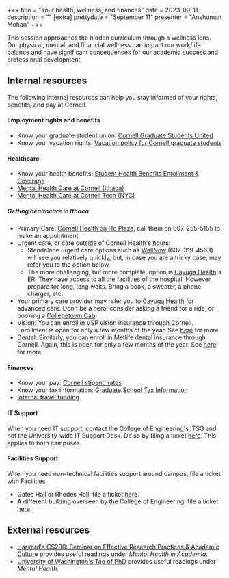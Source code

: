 +++
title = "Your health, wellness, and finances"
date = 2023-09-11
description = ""
[extra]
prettydate = "September 11"
presenter = "Anshuman Mohan"
+++

This session approaches the hidden curriculum through a wellness lens. Our physical, mental, and financial wellness can impact our work/life balance and have significant consequences for our academic success and professional development.

## Internal resources

The following internal resources can help you stay informed of your rights, benefits, and pay at Cornell.

#### Employment rights and benefits

- Know your graduate student union: [Cornell Graduate Students United](https://cornellgradunion.org/)
- Know your vacation rights: [Vacation policy for Cornell graduate students](https://gradschool.cornell.edu/policies/vacation-time-for-assistantships/)

#### Healthcare

- Know your health benefits: [Student Health Benefits Enrollment & Coverage](https://studenthealthbenefits.cornell.edu/enrollment-coverage)
- [Mental Health Care at Cornell (Ithaca)](https://health.cornell.edu/services/mental-health-care)
- [Mental Health Care at Cornell Tech (NYC)](https://studentaffairs.tech.cornell.edu/health-wellness/nyc-health-resources/)

##### Getting healthcare in Ithaca

- Primary Care: [Cornell Health on Ho Plaza](https://health.cornell.edu/); call them on 607-255-5155 to make an appointment
- Urgent care, or care outside of Cornell Health's hours:
    - Standalone urgent care options such as [WellNow](https://www.wellnow.com/urgent-care-centers/new-york/ithaca/740-south-meadow-street-14850) (607-319-4563) will see you relatively quickly, but, in case you are a tricky case, may refer you to the option below.
    - The more challenging, but more complete, option is [Cayuga Health](https://cayugahealth.org/)'s ER. They have access to all the facilities of the hospital. However, prepare for long, long waits. Bring a book, a sweater, a phone charger, etc.
- Your primary care provider may refer you to [Cayuga Health](https://cayugahealth.org/) for advanced care. Don't be a hero: consider asking a friend for a ride, or booking a [Collegetown Cab](https://collegetowncab.com/).
- Vision: You can enroll in VSP vision insurance through Cornell. Enrollment is open for only a few months of the year. See [here](https://studenthealthbenefits.cornell.edu/dental-vision/vision-enrollment) for more.
- Dental: Similarly, you can enroll in Metlife dental insurance through Cornell. Again, this is open for only a few months of the year. See [here](https://studenthealthbenefits.cornell.edu/dental-vision/dental-enrollment) for more.


#### Finances

- Know your pay: [Cornell stipend rates](https://gradschool.cornell.edu/financial-support/stipend-rates/)
- Know your tax information: [Graduate School Tax Information](https://gradschool.cornell.edu/financial-support/tax-information/)
- [Internal travel funding](https://www.cs.cornell.edu/phd/current-students/travel-funding-opportunities)

#### IT Support

When you need IT support, contact the College of Engineering's ITSG and not the University-wide IT Support Desk. Do so by filing a ticket [here](https://it.coecis.cornell.edu/). This applies to both campuses.

#### Facilities Support

When you need non-technical facilities support around campus, file a ticket with Facilities.
- Gates Hall or Rhodes Hall: file a ticket [here](https://tdx.cornell.edu/TDClient/171/Portal/Home/).
- A different building overseen by the College of Engineering: file a ticket [here](https://tdx.cornell.edu/TDClient/133/Portal/Home/).


## External resources

- [Harvard's CS290: Seminar on Effective Research Practices & Academic Culture](https://yanivyacoby.github.io/harvard-cs290/readings/) provides useful readings under *Mental Health in Academia.*
- [University of Washington's Tao of PhD](https://courses.cs.washington.edu/courses/cse590x/22wi/resources/#mental-health) provides useful readings under *Mental Health.*
